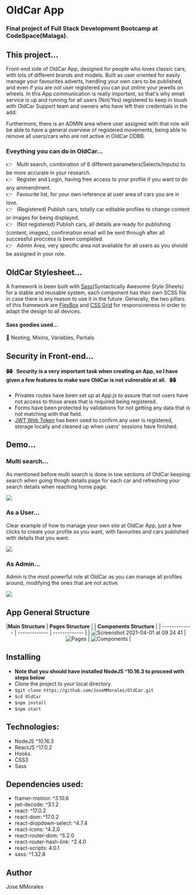 # OldCar App 
### Final project of Full Stack Development Bootcamp at CodeSpace(Malaga).

## This project...
Front-end side of OldCar App, designed for people who loves classic cars, with lots of different brands and models. Built as user oriented for easily manage your favourites adverts, handling your own cars to be published, and even if you are not user registered you can put online your jewells on wheels. In this App communication is really important, so that's why email service is up and running for all users (Not/Yes) registered to keep in toush with OldCar Support team and owners who have left their credentials in the add.

Furthermore, there is an ADMIN area where user assigned with that role will be able to have a general overview of registered movements, being able to remove all users/cars who are not active in OldCar DDBB.

### Eveything you can do in OldCar...   
:point_right: &nbsp; Multi search, combination of 6 different parameters(Selects/Inputs) to be more accurate in your research.<br />
:point_right: &nbsp; Register and Login, having free access to your profile if you want to do any ammendment.<br />
:point_right: &nbsp; Favourite list, for your own reference at user area of cars you are in love.<br />
:point_right: &nbsp; (Registered) Publish cars, totally car editable profiles to change content or images for being displayed.<br />
:point_right: &nbsp; (Not registered) Publish cars, all details are ready for publishing (content, images), confirmation email will be sent through after all successful proccess is been completed.<br />
:point_right: &nbsp; Admin Area, very specific area not available for all users as you should be assigned in your role.<br />

## OldCar Stylesheet... 
A framework is been built with [Sass](https://sass-lang.com/)(Syntactically Awesome Style Sheets) for a stable and reusable system, each component has their own SCSS file in case there is any reason to use it in the future. Generally, the two pillars of this framework are [FlexBox](https://developer.mozilla.org/en-US/docs/Web/CSS/CSS_Flexible_Box_Layout/Basic_Concepts_of_Flexbox) and [CSS Grid](https://developer.mozilla.org/en-US/docs/Web/CSS/CSS_Flexible_Box_Layout/Basic_Concepts_of_Flexbox) for responsiveness in order to adapt the design to all devices.

#### Sass goodies used...
:lollipop: Nesting, Mixins, Variables, Partials

## Security in Front-end...
#### :lock::lock: &nbsp; <b>Security is a very important task when creating an App, so I have given a few features to make sure OldCar is not vulnerable at all.</b> &nbsp; :lock::lock: <br /> 

* Privates routes have been set up at App.js to assure that not users have not access to those areas that is required being registered. <br/>
* Forms have been protected by validations for not getting any data that is not matching with that field.<br/> 
* [JWT Web Token](https://jwt.io/introduction) has been used to confirm any user is registered, storage locally and cleaned up when users' sessions have finished.

## Demo...
### Multi search...
As mentioned before multi search is done in tow sections of OldCar keeping search when going throgh details page for each car and refreshing your search details when reaching home page.

<img src="./public/gif/multiSearch.gif" />

### As a User...
Clear example of how to manage your own site at OldCar App, just a few clicks to create your profile as you want, with favourites and cars published with details that you want.

<img src="./public/gif/user.gif" />

### As Admin...
Admin is the most powerful role at OldCar as you can manage all profiles around, modifying the ones that are not active.

<img src="./public/gif/admin.gif" />

## App General Structure

<div align="center">

|**Main Structure**  | **Pages Structure** | | **Components Structure** |
| ------------- | ------------- | ------------- |
| ![Screenshot 2021-04-01 at 09 24 41](https://user-images.githubusercontent.com/43299285/113258348-1f3ce400-92cc-11eb-9870-652c93e2d687.png) | ![Pages](https://user-images.githubusercontent.com/43299285/113260104-29f87880-92ce-11eb-8917-46dc50268b2d.png) | ![Components](https://user-images.githubusercontent.com/43299285/113260144-35e43a80-92ce-11eb-9d32-49adec575247.png) |

</div>

## Installing
* **Note that you should have installed NodeJS ^10.16.3 to proceed with steps below**
* Clone the project to your local directory
* `$git clone https://github.com/JoseMMorales/OldCar.git`
* `$cd OldCar`
* `$npm install`
* `$npm start`

## Technologies: 
* NodeJS ^10.16.3
* ReactJS ^17.0.2
* Hooks
* CSS3
* Sass

## Dependencies used: 
* framer-motion: ^3.10.6
* jwt-decode: ^3.1.2
* react: ^17.0.2
* react-dom: ^17.0.2
* react-dropdown-select: ^4.7.4
* react-icons: ^4.2.0
* react-router-dom: ^5.2.0
* react-router-hash-link: ^2.4.0
* react-scripts: 4.0.1
* sass: ^1.32.8

## Author
Jose MMorales
